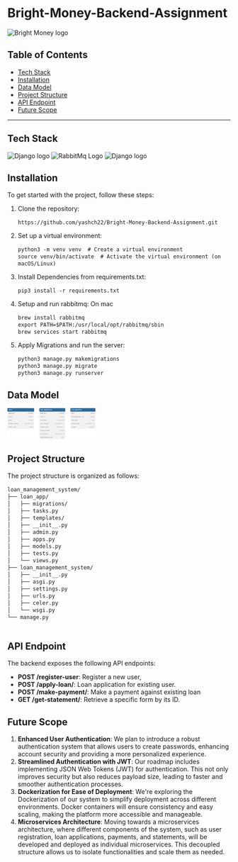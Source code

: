# Bright-Money-Backend-Assignment






<img src="https://www.sherpalo.com/static/e2e31bb6a086dbce5418180ac1a6c646/logo_bright-colour.png" alt="Bright Money logo" width="200">


## Table of Contents
- [Tech Stack](#tech-stack)
- [Installation](#installation)
- [Data Model](#DataModel)
- [Project Structure](#project-structure)
- [API Endpoint](#api-endpoint)
- [Future Scope](#future-improvements)



---

## Tech Stack

<img src="https://static.djangoproject.com/img/logos/django-logo-negative.1d528e2cb5fb.png" alt="Django logo" width="200">
<img src="https://blog.knoldus.com/wp-content/uploads/2019/05/rabbitmq.png" alt="RabbitMq Logo" width="200">
<img src="https://upload.wikimedia.org/wikipedia/commons/thumb/3/38/SQLite370.svg/2560px-SQLite370.svg.png" alt="Django logo" width="200">



## Installation


To get started with the project, follow these steps:

1. Clone the repository:
   ```
   https://github.com/yashch22/Bright-Money-Backend-Assignment.git
   ```
   
2. Set up a virtual environment:
   ``` 
   python3 -m venv venv  # Create a virtual environment
   source venv/bin/activate  # Activate the virtual environment (on macOS/Linux)

   ```


3. Install Dependencies from requirements.txt:
   ``` 
   pip3 install -r requirements.txt

   ```
4. Setup and run rabbitmq:
   On mac
   ``` 
   brew install rabbitmq
   export PATH=$PATH:/usr/local/opt/rabbitmq/sbin
   brew services start rabbitmq
   ```

5. Apply Migrations and run the server:
   ``` 
   python3 manage.py makemigrations
   python3 manage.py migrate
   python3 manage.py runserver

   ```
## Data Model
<img src="loan_management_system/assets/Models.svg" alt="Bright Money logo" width="200">


## Project Structure
The project structure is organized as follows:
```
loan_management_system/
├── loan_app/
│   ├── migrations/
│   ├── tasks.py
│   ├── templates/
│   ├── __init__.py
│   ├── admin.py
│   ├── apps.py
│   ├── models.py
│   ├── tests.py
│   └── views.py
├── loan_management_system/
│   ├── __init__.py
│   ├── asgi.py
│   ├── settings.py
│   ├── urls.py
│   ├── celer.py
│   └── wsgi.py
└── manage.py
         
```

## API Endpoint
The backend exposes the following API endpoints:
- **POST /register-user**: Register a new user,
- **POST /apply-loan/**: Loan application for existing user.
- **POST /make-payment/**: Make a payment against existing loan
- **GET /get-statement/**: Retrieve a specific form by its ID.

## Future Scope

1. **Enhanced User Authentication**: We plan to introduce a robust authentication system that allows users to create passwords, enhancing account security and providing a more personalized experience.
2. **Streamlined Authentication with JWT**: Our roadmap includes implementing JSON Web Tokens (JWT) for authentication. This not only improves security but also reduces payload size, leading to faster and smoother authentication processes.
3. **Dockerization for Ease of Deployment**: We're exploring the Dockerization of our system to simplify deployment across different environments. Docker containers will ensure consistency and easy scaling, making the platform more accessible and manageable.
4. **Microservices Architecture**: Moving towards a microservices architecture, where different components of the system, such as user registration, loan applications, payments, and statements, will be developed and deployed as individual microservices. This decoupled structure allows us to isolate functionalities and scale them as needed.
